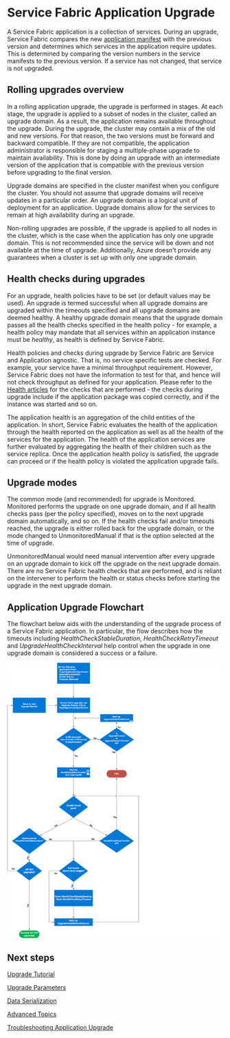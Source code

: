<properties
   pageTitle="Service Fabric Application Upgrade"
   description="This article provides an introduction to upgrading a Service Fabric application."
   services="service-fabric"
   documentationCenter=".net"
   authors="mani-ramaswamy"
   manager="samgeo"
   editor=""/>

<tags
    ms.service="service-fabric"
    ms.date="07/17/2015"
    wacn.date=""/>


# Service Fabric Application Upgrade


A Service Fabric application is a collection of services. During an upgrade, Service Fabric compares the new [application manifest](documentation/articles/service-fabric-application-model#describe-an-application)  with the previous version and determines which services in the application require updates. This is determined by comparing the version numbers in the service manifests to the previous version. If a service has not changed, that service is not upgraded.

## Rolling upgrades overview
In a rolling application upgrade, the upgrade is performed in stages. At each stage, the upgrade is applied to a subset of nodes in the cluster, called an upgrade domain. As a result, the application remains available throughout the upgrade. During the upgrade, the cluster may contain a mix of the old and new versions. For that reason, the two versions must be forward and backward compatible. If they are not compatible, the application administrator is responsible for staging a multiple-phase upgrade to maintain availability. This is done by doing an upgrade with an intermediate version of the application that is compatible with the previous version before upgrading to the final version.

Upgrade domains are specified in the cluster manifest when you configure the cluster. You should not assume that upgrade domains will receive updates in a particular order. An upgrade domain is a logical unit of deployment for an application. Upgrade domains allow for the services to remain at high availability during an upgrade.

Non-rolling upgrades are possible, if the upgrade is applied to all nodes in the cluster, which is the case when the application has only one upgrade domain. This is not recommended since the service will be down and not available at the time of upgrade. Additionally, Azure doesn't provide any guarantees when a cluster is set up with only one upgrade domain.

## Health checks during upgrades
For an upgrade, health policies have to be set (or default values may be used). An upgrade is termed successful when all upgrade domains are upgraded within the timeouts specified and all upgrade domains are deemed healthy.  A healthy upgrade domain means that the upgrade domain passes all the health checks specified in the health policy - for example, a health policy may mandate that all services within an application instance must be <em>healthy</em>, as health is defined by Service Fabric.

Health policies and checks during upgrade by Service Fabric are Service and Application agnostic. That is, no service specific tests are checked.  For example, your service have a minimal throughput requirement. However, Service Fabric does not have the information to test for that, and hence will not check throughput as defined for your application.   Please refer to the [Health articles](documentation/articles/service-fabric-health-introduction) for the checks that are performed - the checks during upgrade include if the application package was copied correctly, and if the instance was started and so on.

The application health is an aggregation of the child entities of the application. In short, Service Fabric evaluates the health of the application through the health reported on the application as well as all the health of the services for the application. The health of the application services are further evaluated by aggregating the health of their children such as the service replica. Once the application health policy is satisfied, the upgrade can proceed or if the health policy is violated the application upgrade fails.

## Upgrade modes

The common mode (and recommended) for upgrade is Monitored.  Monitored performs the upgrade on one upgrade domain, and if all health checks pass (per the policy specified), moves on to the next upgrade domain automatically, and so on.  If the health checks fail and/or timeouts reached, the upgrade is either rolled back for the upgrade domain, or the mode changed to UnmonitoredManual if that is the option selected at the time of upgrade.

UnmonitoredManual would need manual intervention after every upgrade on an upgrade domain to kick off the upgrade on the next upgrade domain. There are no Service Fabric health checks that are performed, and is reliant on the intervener to perform the health or status checks before starting the upgrade in the next upgrade domain.

## Application Upgrade Flowchart

The flowchart below aids with the understanding of the upgrade process of a Service Fabric application. In particular, the flow describes how the timeouts including *HealthCheckStableDuration*, *HealthCheckRetryTimeout* and *UpgradeHealthCheckInterval* help control when the upgrade in one upgrade domain is considered a success or a failure.

![The upgrade process for a Service Fabric Application][image]


## Next steps

[Upgrade Tutorial](documentation/articles/service-fabric-application-upgrade-tutorial)

[Upgrade Parameters](documentation/articles/service-fabric-application-upgrade-parameters)

[Data Serialization](documentation/articles/service-fabric-application-upgrade-data-serialization)

[Advanced Topics](documentation/articles/service-fabric-application-upgrade-advanced)

[Troubleshooting Application Upgrade](documentation/articles/service-fabric-application-upgrade-troubleshooting)



[image]: media/service-fabric-application-upgrade/service-fabric-application-upgrade-flowchart.png
 
